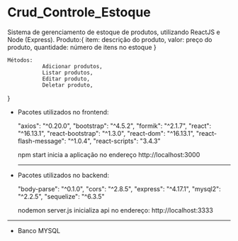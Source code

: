 # Crud_Controle_Estoque
Sistema de gerenciamento de estoque de produtos, utilizando ReactJS e Node (Express). 
    Produto:{
                item:       descrição do produto, 
                valor:      preço do produto, 
                quantidade: número de itens no estoque
                }
                
    Métodos:
               Adicionar produtos,
               Listar produtos,
               Editar produto,
               Deletar produto,
               
}
- Pacotes utilizados no frontend:

    "axios": "^0.20.0",
    "bootstrap": "^4.5.2",
    "formik": "^2.1.7",
    "react": "^16.13.1",
    "react-bootstrap": "^1.3.0",
    "react-dom": "^16.13.1",
    "react-flash-message": "^1.0.4",
    "react-scripts": "3.4.3"
    
    
    npm start inicia a aplicação no endereço http://localhost:3000
    
    ----------------------------------------------------------------------------


- Pacotes utilizados no backend:

   "body-parse": "^0.1.0",
    "cors": "^2.8.5",
    "express": "^4.17.1",
    "mysql2": "^2.2.5",
    "sequelize": "^6.3.5"
    
    nodemon server.js inicializa api no endereço: http://localhost:3333

----------------------------------------------------------------------------------
- Banco MYSQL

